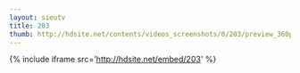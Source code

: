 ```yaml
---
layout: sieutv
title: 203
thumb: http://hdsite.net/contents/videos_screenshots/0/203/preview_360p.mp4.jpg
---
```

{% include iframe src='http://hdsite.net/embed/203' %}
 
